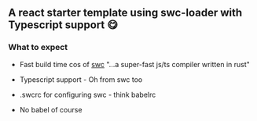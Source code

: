 ## A react starter template using swc-loader with Typescript support 😋

### What to expect

- Fast build time cos of [swc](https://github.com/swc-project/swc) "...a super-fast js/ts compiler written in rust"

- Typescript support - Oh from swc too

- .swcrc for configuring swc - think babelrc

- No babel of course

